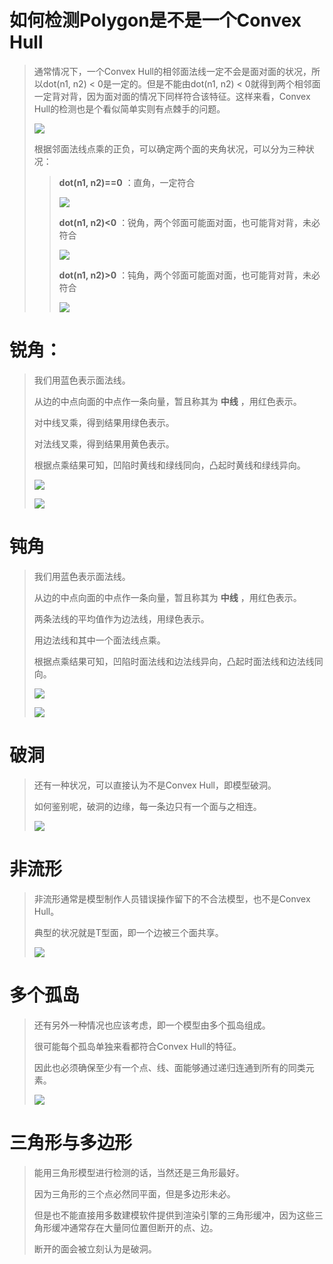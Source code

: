 # 如何检测Polygon是不是一个Convex Hull

> 通常情况下，一个Convex Hull的相邻面法线一定不会是面对面的状况，所以dot(n1, n2) < 0是一定的。但是不能由dot(n1, n2) < 0就得到两个相邻面一定背对背，因为面对面的情况下同样符合该特征。这样来看，Convex Hull的检测也是个看似简单实则有点棘手的问题。
> 
> ![](res/1.png)
> 
> 根据邻面法线点乘的正负，可以确定两个面的夹角状况，可以分为三种状况：
> 
> > __dot(n1, n2)==0__ ：直角，一定符合
> > 
> > ![](res/2.png)
> > 
> > __dot(n1, n2)<0__ ：锐角，两个邻面可能面对面，也可能背对背，未必符合
> > 
> > ![](res/3.png)
> > 
> > __dot(n1, n2)>0__ ：钝角，两个邻面可能面对面，也可能背对背，未必符合
> > 
> > ![](res/4.png)

# 锐角：

> 我们用蓝色表示面法线。
> 
> 从边的中点向面的中点作一条向量，暂且称其为 __中线__ ，用红色表示。
> 
> 对中线叉乘，得到结果用绿色表示。
> 
> 对法线叉乘，得到结果用黄色表示。
> 
> 根据点乘结果可知，凹陷时黄线和绿线同向，凸起时黄线和绿线异向。
> 
> ![](res/5.png)
> 
> ![](res/6.png)

# 钝角

> 我们用蓝色表示面法线。
> 
> 从边的中点向面的中点作一条向量，暂且称其为 **中线** ，用红色表示。
> 
> 两条法线的平均值作为边法线，用绿色表示。
> 
> 用边法线和其中一个面法线点乘。
> 
> 根据点乘结果可知，凹陷时面法线和边法线异向，凸起时面法线和边法线同向。
> 
> ![](res/7.png)
> 
> ![](res/8.png)

# 破洞

> 还有一种状况，可以直接认为不是Convex Hull，即模型破洞。
> 
> 如何鉴别呢，破洞的边缘，每一条边只有一个面与之相连。
> 
> ![](res/9.png)

# 非流形

> 非流形通常是模型制作人员错误操作留下的不合法模型，也不是Convex Hull。
> 
> 典型的状况就是T型面，即一个边被三个面共享。
> 
> ![](res/10.png)

# 多个孤岛

> 还有另外一种情况也应该考虑，即一个模型由多个孤岛组成。
> 
> 很可能每个孤岛单独来看都符合Convex Hull的特征。
> 
> 因此也必须确保至少有一个点、线、面能够通过递归连通到所有的同类元素。
> 
> ![](res/11.png)

# 三角形与多边形

> 能用三角形模型进行检测的话，当然还是三角形最好。
> 
> 因为三角形的三个点必然同平面，但是多边形未必。
> 
> 但是也不能直接用多数建模软件提供到渲染引擎的三角形缓冲，因为这些三角形缓冲通常存在大量同位置但断开的点、边。
> 
> 断开的面会被立刻认为是破洞。


